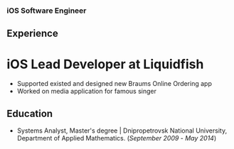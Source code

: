 ### iOS Software Engineer

## Experience

# iOS Lead Developer at Liquidfish
- Supported existed and designed new Braums Online Ordering app
- Worked on media application for famous singer

## Education
- Systems Analyst, Master's degree | Dnipropetrovsk National University, Department of Applied Mathematics. (_September 2009_ - _May 2014_)
